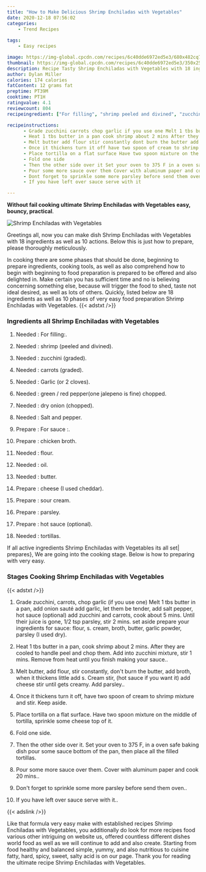 ```yaml
---
title: "How to Make Delicious Shrimp Enchiladas with Vegetables"
date: 2020-12-18 07:56:02
categories:
    - Trend Recipes
    
tags:
    - Easy recipes

image: https://img-global.cpcdn.com/recipes/6c40dde6972ed5e3/680x482cq70/shrimp-enchiladas-with-vegetables-recipe-main-photo.jpg
thumbnail: https://img-global.cpcdn.com/recipes/6c40dde6972ed5e3/350x250cq70/shrimp-enchiladas-with-vegetables-recipe-main-photo.jpg
description: Recipe Tasty Shrimp Enchiladas with Vegetables with 18 ingredients and 10 stages of easy cooking.
author: Dylan Miller
calories: 174 calories
fatContent: 12 grams fat
preptime: PT39M
cooktime: PT1H
ratingvalue: 4.1
reviewcount: 804
recipeingredient: ["For filling", "shrimp peeled and divined", "zucchini graded", "carrots graded", "Garlic or 2 cloves", "green  red pepperone jalepeno is fine chopped", "dry onion chopped", "Salt and pepper", "For sauce ", "chicken broth", "flour", "oil", "butter", "cheese I used cheddar", "sour cream", "parsley", "hot sauce optional", "tortillas"]

recipeinstructions: 
      - Grade zucchini carrots chop garlic if you use one Melt 1 tbs butter in a pan add onion saut add garlic let them be tender add salt pepper hot sauce optional add zucchini and carrots cook about 5 mins Until their juice is gone 12 tsp parsley stir 2 mins set aside prepare your ingredients for sauce flour s cream broth butter garlic powder parsley I used dry 
      - Heat 1 tbs butter in a pan cook shrimp about 2 mins After they are cooled to handle peel and chop them Add into zucchini mixture stir 1 mins Remove from heat until you finish making your sauce 
      - Melt butter add flour stir constantly dont burn the butter add broth when it thickens little add s Cream stir hot sauce if you want it add cheese stir until gets creamy Add parsley 
      - Once it thickens turn it off have two spoon of cream to shrimp mixture and stir Keep aside 
      - Place tortilla on a flat surface Have two spoon mixture on the middle of tortilla sprinkle some cheese top of it 
      - Fold one side 
      - Then the other side over it Set your oven to 375 F in a oven safe baking dish pour some sauce bottom of the pan then place all the filled tortillas 
      - Pour some more sauce over them Cover with aluminum paper and cook 20 mins 
      - Dont forget to sprinkle some more parsley before send them oven 
      - If you have left over sauce serve with it

---
```




**Without fail cooking ultimate Shrimp Enchiladas with Vegetables easy, bouncy, practical**. 


![Shrimp Enchiladas with Vegetables](https://img-global.cpcdn.com/recipes/6c40dde6972ed5e3/680x482cq70/shrimp-enchiladas-with-vegetables-recipe-main-photo.jpg "Shrimp Enchiladas with Vegetables")




Greetings all, now you can make dish Shrimp Enchiladas with Vegetables with 18 ingredients as well as 10 actions. Below this is just how to prepare, please thoroughly meticulously.

In cooking there are some phases that should be done, beginning to prepare ingredients, cooking tools, as well as also comprehend how to begin with beginning to food preparation is prepared to be offered and also delighted in. Make certain you has sufficient time and no is believing concerning something else, because will trigger the food to shed, taste not ideal desired, as well as lots of others. Quickly, listed below are 18 ingredients as well as 10 phases of very easy food preparation Shrimp Enchiladas with Vegetables.
{{< adstxt />}}

### Ingredients all Shrimp Enchiladas with Vegetables


1. Needed  : For filling:.

1. Needed  : shrimp (peeled and divined).

1. Needed  : zucchini (graded).

1. Needed  : carrots (graded).

1. Needed  : Garlic (or 2 cloves).

1. Needed  : green / red pepper(one jalepeno is fine) chopped.

1. Needed  : dry onion (chopped).

1. Needed  : Salt and pepper.

1. Prepare  : For sauce :.

1. Prepare  : chicken broth.

1. Needed  : flour.

1. Needed  : oil.

1. Needed  : butter.

1. Prepare  : cheese (I used cheddar).

1. Prepare  : sour cream.

1. Prepare  : parsley.

1. Prepare  : hot sauce (optional).

1. Needed  : tortillas.



If all active ingredients Shrimp Enchiladas with Vegetables its all set| prepares}, We are going into the cooking stage. Below is how to preparing with very easy.

### Stages Cooking Shrimp Enchiladas with Vegetables

{{< adstxt />}}


1. Grade zucchini, carrots, chop garlic (if you use one) Melt 1 tbs butter in a pan, add onion sauté add garlic, let them be tender, add salt pepper, hot sauce (optional) add zucchini and carrots, cook about 5 mins. Until their juice is gone, 1/2 tsp parsley, stir 2 mins. set aside prepare your ingredients for sauce: flour, s. cream, broth, butter, garlic powder, parsley (I used dry).



1. Heat 1 tbs butter in a pan, cook shrimp about 2 mins. After they are cooled to handle peel and chop them. Add into zucchini mixture, stir 1 mins. Remove from heat until you finish making your sauce..



1. Melt butter, add flour, stir constantly, don&#39;t burn the butter, add broth, when it thickens little add s. Cream stir, (hot sauce if you want it) add cheese stir until gets creamy. Add parsley..



1. Once it thickens turn it off, have two spoon of cream to shrimp mixture and stir. Keep aside.



1. Place tortilla on a flat surface. Have two spoon mixture on the middle of tortilla, sprinkle some cheese top of it.



1. Fold one side.



1. Then the other side over it. Set your oven to 375 F, in a oven safe baking dish pour some sauce bottom of the pan, then place all the filled tortillas.



1. Pour some more sauce over them. Cover with aluminum paper and cook 20 mins..



1. Don&#39;t forget to sprinkle some more parsley before send them oven..



1. If you have left over sauce serve with it..





{{< adslink />}}

Like that formula very easy make with established recipes Shrimp Enchiladas with Vegetables, you additionally do look for more recipes food various other intriguing on website us, offered countless different dishes world food as well as we will continue to add and also create. Starting from food healthy and balanced simple, yummy, and also nutritious to cuisine fatty, hard, spicy, sweet, salty acid is on our page. Thank you for reading the ultimate recipe Shrimp Enchiladas with Vegetables.
